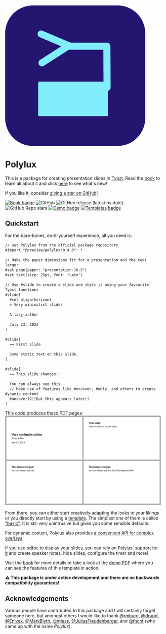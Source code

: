 ![logo](assets/polylux-logo.svg)

# Polylux
This is a package for creating presentation slides in [Typst](https://typst.app/).
Read the [book](https://polylux.dev/book) to learn all
about it and click [here](https://polylux.dev/book/changelog.html)
to see what's new!

If you like it, consider [giving a star on GitHub](https://github.com/andreasKroepelin/polylux)!

[![Book badge](https://img.shields.io/badge/docs-book-green)](https://polylux.dev/book)
![GitHub](https://img.shields.io/github/license/andreasKroepelin/polylux)
![GitHub release (latest by date)](https://img.shields.io/github/v/release/andreasKroepelin/polylux)
![GitHub Repo stars](https://img.shields.io/github/stars/andreasKroepelin/polylux)
[![Demo badge](https://img.shields.io/badge/demo-pdf-blue)](https://github.com/andreasKroepelin/polylux/releases/latest/download/demo.pdf)
[![Templates badge](https://img.shields.io/badge/templates-Typst%20Universe-aqua)](https://typst.app/universe/search/?q=polylux&kind=templates)


## Quickstart
For the bare-bones, do-it-yourself experience, all you need is:
```typ
// Get Polylux from the official package repository
#import "@preview/polylux:0.4.0": *

// Make the paper dimensions fit for a presentation and the text larger
#set page(paper: "presentation-16-9")
#set text(size: 25pt, font: "Lato")

// Use #slide to create a slide and style it using your favourite Typst functions
#slide[
  #set align(horizon)
  = Very minimalist slides

  A lazy author

  July 23, 2023
]

#slide[
  == First slide

  Some static text on this slide.
]

#slide[
  == This slide changes!

  You can always see this.
  // Make use of features like #uncover, #only, and others to create dynamic content
  #uncover(2)[But this appears later!]
]
```
This code produces these PDF pages:
![minimal example](examples/minimal.png)

From there, you can either start creatively adapting the looks to your likings
or you directly start by using a
[template](https://typst.app/universe/search/?q=polylux&kind=templates).
The simplest one of them is called
["basic"](https://github.com/polylux-typ/basic).
It is still very unintrusive but gives you some sensible defaults.

For dynamic content, Polylux also provides [a convenient API for complex
overlays](https://polylux.dev/book/dynamic/dynamic.html).

If you use [pdfpc](https://pdfpc.github.io/) to display your slides, you can
rely on [Polylux' support for it](https://polylux.dev/book/external/pdfpc.html)
and create speaker notes, hide slides, configure the timer and more!

Visit the
[book](https://polylux.dev/book)
for more details or take a look at the
[demo PDF](https://github.com/andreasKroepelin/polylux/releases/latest/download/demo.pdf)
where you can see the features of this template in action.

**⚠ This package is under active development and there are no backwards
compatibility guarantees!**

## Acknowledgements
Various people have contributed to this package and I will certainly forget
someone here, but amongst others I would like to thank
[@rmburg](https://github.com/rmburg),
[@drupol](https://github.com/drupol),
[@Enivex](https://github.com/Enivex),
[@MarkBlyth](https://github.com/MarkBlyth),
[@ntjess](https://github.com/ntjess),
[@JuliusFreudenberger](https://github.com/JuliusFreudenberger), and
[@fncnt](https://github.com/fncnt) (who came up with the name _Polylux_).
